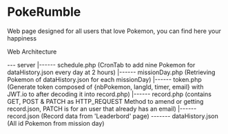 # PokeRumble
Web page designed for all users that love Pokemon, you can find here your happiness

Web Architecture 

--- server
  |------ schedule.php (CronTab to add nine Pokemon for dataHistory.json every day at 2 hours)
  |------ missionDay.php (Retrieving Pokemon of dataHistory.json for each missionDay)
  |------ token.php (Generate token composed of {nbPokemon, langId, timer, email} with JWT.io to after decoding it into record.php)
  |------ record.php (contains GET, POST & PATCH as HTTP_REQUEST Method to amend or getting record.json, PATCH is for an user that already has an email)
  |------ record.json (Record data from 'Leaderbord' page)
  ------- dataHistory.json (All id Pokemon from mission day)

